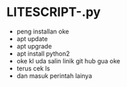 
# LITESCRIPT-.py

* peng installan oke 
* apt update 
* apt upgrade 
* apt install python2 
* oke kl  uda salin  linik  git hub gua oke 
*  terus cek ls
*  dan masuk perintah  lainya 
